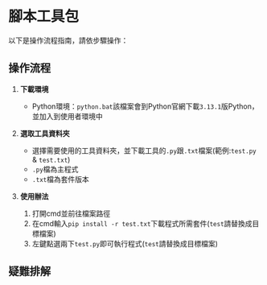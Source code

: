 # 腳本工具包

以下是操作流程指南，請依步驟操作：

## **操作流程**
1. **下載環境**
   - Python環境：`python.bat`該檔案會到Python官網下載`3.13.1`版Python，並加入到使用者環境中

2. **選取工具資料夾**
   - 選擇需要使用的工具資料夾，並下載工具的`.py`跟`.txt`檔案(範例:`test.py` & `test.txt`)
   - `.py`檔為主程式
   - `.txt`檔為套件版本

3. **使用辦法**
   1. 打開cmd並前往檔案路徑
   2. 在cmd輸入`pip install -r test.txt`下載程式所需套件(`test`請替換成目標檔案)
   3. 左鍵點選兩下`test.py`即可執行程式(`test`請替換成目標檔案)

## **疑難排解**

